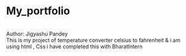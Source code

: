 # My_portfolio
<br>
Author: Jigyashu Pandey 
<br>
This is my project of temperature converter celsius to fahrenheit & i am using html , Css i have completed this with BharatIntern
